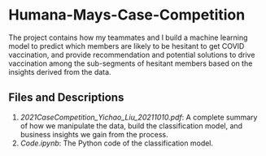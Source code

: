 # Humana-Mays-Case-Competition
The project contains how my teammates and I build a machine learning model to predict which members are likely to be hesitant to get COVID vaccination, and provide recommendation and potential solutions to drive vaccination among the sub-segments of hesitant members based on the insights derived from the data.
## Files and Descriptions
1. _2021CaseCompetition_Yichao_Liu_20211010.pdf_: A complete summary of how we manipulate the data, build the classification model, and business insights we gain from the process.
2. _Code.ipynb_: The Python code of the classification model.
